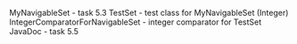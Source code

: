 MyNavigableSet - task 5.3
TestSet - test class for MyNavigableSet (Integer)
IntegerComparatorForNavigableSet - integer comparator for TestSet
JavaDoc - task 5.5